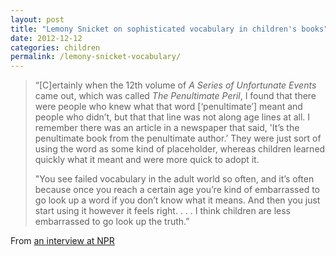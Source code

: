 ```yaml
---
layout: post
title: "Lemony Snicket on sophisticated vocabulary in children's books"
date: 2012-12-12
categories: children
permalink: /lemony-snicket-vocabulary/
---
```


> “[C]ertainly when the 12th volume of *A Series of Unfortunate Events* came out, which was called *The Penultimate Peril*, I found that there were people who knew what that word [‘penultimate’] meant and people who didn’t, but that that line was not along age lines at all. I remember there was an article in a newspaper that said, 'It’s the penultimate book from the penultimate author.’ They were just sort of using the word as some kind of placeholder, whereas children learned quickly what it meant and were more quick to adopt it.
> 
> "You see failed vocabulary in the adult world so often, and it’s often because once you reach a certain age you’re kind of embarrassed to go look up a word if you don’t know what it means. And then you just start using it however it feels right. . . . I think children are less embarrassed to go look up the truth.”

From [an interview at NPR](http://www.npr.org/2012/12/10/166657020/lemony-snicket-dons-a-trenchcoat)